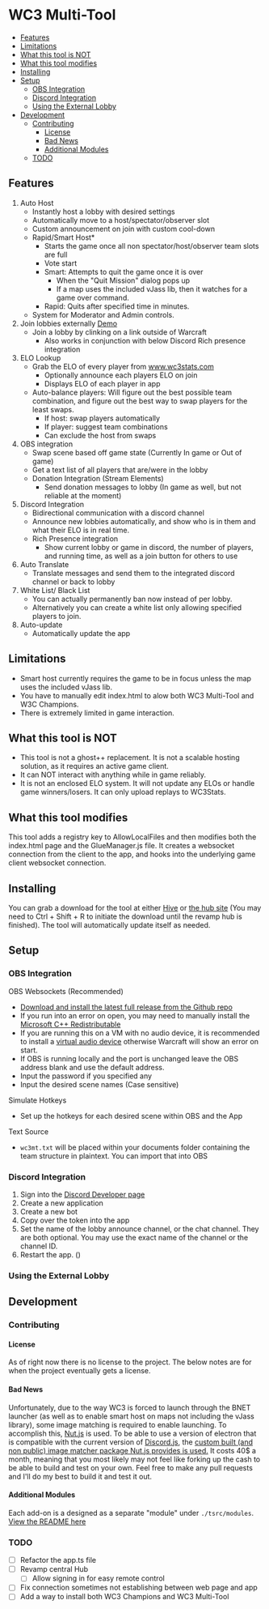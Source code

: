 # WC3 Multi-Tool <!-- omit in toc -->

- [Features](#features)
- [Limitations](#limitations)
- [What this tool is NOT](#what-this-tool-is-not)
- [What this tool modifies](#what-this-tool-modifies)
- [Installing](#installing)
- [Setup](#setup)
  - [OBS Integration](#obs-integration)
  - [Discord Integration](#discord-integration)
  - [Using the External Lobby](#using-the-external-lobby)
- [Development](#development)
  - [Contributing](#contributing)
    - [License](#license)
    - [Bad News](#bad-news)
    - [Additional Modules](#additional-modules)
  - [TODO](#todo)

## Features

1. Auto Host​
    - Instantly host a lobby with desired settings
    - Automatically move to a host/spectator/observer slot
    - Custom announcement on join with custom cool-down
    - Rapid/Smart Host*
        - Starts the game once all non spectator/host/observer team slots are full
        - Vote start
        - Smart: Attempts to quit the game once it is over
          - When the "Quit Mission" dialog pops up
          - If a map uses the included vJass lib, then it watches for a game over command.
        - Rapid: Quits after specified time in minutes.
    - System for Moderator and Admin controls.
2. Join lobbies externally [Demo​](https://www.youtube.com/watch?v=Q4T2N2dFZLY)
    - Join a lobby by clinking on a link outside of Warcraft
      - Also works in conjunction with below Discord Rich presence integration
3. ELO Lookup​
    - Grab the ELO of every player from www.wc3stats.com
        - Optionally announce each players ELO on join
        - Displays ELO of each player in app
    - Auto-balance players: Will figure out the best possible team combination, and figure out the best way to swap players for the least swaps.
        - If host: swap players automatically
        - If player: suggest team combinations
        - Can exclude the host from swaps
4. OBS integration​
    - Swap scene based off game state (Currently In game or Out of game)
    - Get a text list of all players that are/were in the lobby
    - Donation Integration (Stream Elements)​
         - Send donation messages to lobby (In game as well, but not reliable at the moment)
5. Discord Integration​
     - Bidirectional communication with a discord channel
     - Announce new lobbies automatically, and show who is in them and what their ELO is in real time.
     - Rich Presence integration
       - Show current lobby or game in discord, the number of players, and running time, as well as a join button for others to use
6. Auto Translate
    - Translate messages and send them to the integrated discord channel or back to lobby
7. White List/ Black List
     - You can actually permanently ban now instead of per lobby.
     - Alternatively you can create a white list only allowing specified players to join.
8. Auto-update
    - Automatically update the app

## Limitations

- Smart host currently requires the game to be in focus unless the map uses the included vJass lib.
- You have to manually edit index.html to alow both WC3 Multi-Tool and W3C Champions.
- There is extremely limited in game interaction.

## What this tool is NOT

- This tool is not a ghost++ replacement. It is not a scalable hosting solution, as it requires an active game client.
- It can NOT interact with anything while in game reliably.
- It is not an enclosed ELO system. It will not update any ELOs or handle game winners/losers. It can only upload replays to WC3Stats.

## What this tool modifies

This tool adds a registry key to AllowLocalFiles and then modifies both the index.html page and the GlueManager.js file. It creates a websocket connection from the client to the app, and hooks into the underlying game client websocket connection.

## Installing

You can grab a download for the tool at either [Hive](https://www.hiveworkshop.com/threads/wc3-multi-tool.335492/) or [the hub site](https://war.trenchguns.com/) (You may need to Ctrl + Shift + R to initiate the download until the revamp hub is finished). The tool will automatically update itself as needed.

## Setup

### OBS Integration

OBS Websockets (Recommended)

- [Download and install the latest full release from the Github repo](https://github.com/obsproject/obs-websocket/releases)
- If you run into an error on open, you may need to manually install the [Microsoft C++ Redistributable](https://aka.ms/vs/17/release/vc_redist.x64.exe)
- If you are running this on a VM with no audio device, it is recommended to install a [virtual audio device](https://vb-audio.com/Cable/) otherwise Warcraft will show an error on start.
- If OBS is running locally and the port is unchanged leave the OBS address blank and use the default address.
- Input the password if you specified any
- Input the desired scene names (Case sensitive)

Simulate Hotkeys

- Set up the hotkeys for each desired scene within OBS and the App

Text Source

- `wc3mt.txt` will be placed within your documents folder containing the team structure in plaintext. You can import that into OBS

### Discord Integration

1. Sign into the [Discord Developer page](https://discord.com/developers/applications)
2. Create a new application
3. Create a new bot
4. Copy over the token into the app
5. Set the name of the lobby announce channel, or the chat channel. They are both optional. You may use the exact name of the channel or the channel ID.
6. Restart the app. ()

### Using the External Lobby

## Development

### Contributing

#### License

As of right now there is no license to the project. The below notes are for when the project eventually gets a license.

#### Bad News

Unfortunately, due to the way WC3 is forced to launch through the BNET launcher (as well as to enable smart host on maps not including the vJass library), some image matching is required to enable launching. To accomplish this, [Nut.js](https://github.com/nut-tree/nut.js) is used. To be able to use a version of electron that is compatible with the current version of [Discord.js,](https://github.com/discordjs/discord.js#installation) the [custom built (and non public) image matcher package Nut.js provides is used.](https://nutjs.dev/blog/new-years-news) It costs 40$ a month, meaning that you most likely may not feel like forking up the cash to be able to build and test on your own. Feel free to make any pull requests and I'll do my best to build it and test it out.

#### Additional Modules

Each add-on is a designed as a separate "module" under `./tsrc/modules`.
[View the README here](tsrc/modules/README.md)

### TODO

- [ ] Refactor the app.ts file
- [ ] Revamp central Hub
  - [ ] Allow signing in for easy remote control
- [ ] Fix connection sometimes not establishing between web page and app
- [ ] Add a way to install both WC3 Champions and WC3 Multi-Tool

